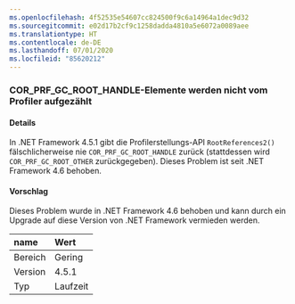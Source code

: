 ```yaml
---
ms.openlocfilehash: 4f52535e54607cc824500f9c6a14964a1dec9d32
ms.sourcegitcommit: e02d17b2cf9c1258dadda4810a5e6072a0089aee
ms.translationtype: HT
ms.contentlocale: de-DE
ms.lasthandoff: 07/01/2020
ms.locfileid: "85620212"
---
```

### <a name="cor_prf_gc_root_handles-are-not-being-enumerated-by-profilers"></a>COR_PRF_GC_ROOT_HANDLE-Elemente werden nicht vom Profiler aufgezählt

#### <a name="details"></a>Details

In .NET Framework 4.5.1 gibt die Profilerstellungs-API <code>RootReferences2()</code> fälschlicherweise nie <code>COR_PRF_GC_ROOT_HANDLE</code> zurück (stattdessen wird <code>COR_PRF_GC_ROOT_OTHER</code> zurückgegeben). Dieses Problem ist seit .NET Framework 4.6 behoben.

#### <a name="suggestion"></a>Vorschlag

Dieses Problem wurde in .NET Framework 4.6 behoben und kann durch ein Upgrade auf diese Version von .NET Framework vermieden werden.

| name    | Wert       |
|:--------|:------------|
| Bereich   |Gering|
|Version|4.5.1|
|Typ|Laufzeit|
